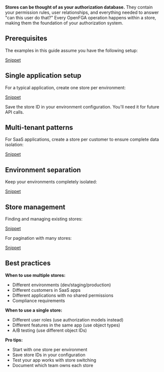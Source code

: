 **Stores can be thought of as your authorization database.** They contain your permission rules, user relationships, and everything needed to answer "can this user do that?" Every OpenFGA operation happens within a store, making them the foundation of your authorization system.

## Prerequisites

The examples in this guide assume you have the following setup:

[Snippet](../../examples/snippets/stores-setup.php)

## Single application setup

For a typical application, create one store per environment:

[Snippet](../../examples/snippets/stores-basic.php#usage)

Save the store ID in your environment configuration. You'll need it for future API calls.

## Multi-tenant patterns

For SaaS applications, create a store per customer to ensure complete data isolation:

[Snippet](../../examples/snippets/stores-multi-tenant.php#usage)

## Environment separation

Keep your environments completely isolated:

[Snippet](../../examples/snippets/stores-management.php#seperation)

## Store management

Finding and managing existing stores:

[Snippet](../../examples/snippets/stores-management.php#management)

For pagination with many stores:

[Snippet](../../examples/snippets/stores-management.php#pagination)

## Best practices

**When to use multiple stores:**

- Different environments (dev/staging/production)
- Different customers in SaaS apps
- Different applications with no shared permissions
- Compliance requirements

**When to use a single store:**

- Different user roles (use authorization models instead)
- Different features in the same app (use object types)
- A/B testing (use different object IDs)

**Pro tips:**

- Start with one store per environment
- Save store IDs in your configuration
- Test your app works with store switching
- Document which team owns each store
